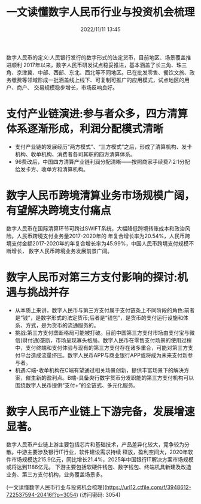 ﻿---
title: 一文读懂数字人民币行业与投资机会梳理
date: 2022/11/11 13:45
tags:
- 数字人民币
updated: 1970-01-01 08:00:00
---

数字人民币的定义:人民银行发行的数字形式的法定货币，目前地区、场景覆盖推进顺利 2017年以来，数字人民币研发试点稳妥推进，基本涵盖了长三角、珠三角、京津冀、中部、西部、东北、西北等不同地区。已在批发零售、餐饮文旅、政务缴费等领域形成一批涵盖线上线下、可复制可推广的应用模式，试点地区的用户、商户、 交易规模稳步增长，市场反响良好。

# 支付产业链演进:参与者众多，四方清算体系逐渐形成，利润分配模式清晰
- 支付产业链的发展经历“两方模式”、“三方模式”之后，形成了清算机构、发卡机构、收单机构、消费者各司其职的四方清算体系。
- 96费改后，中国四方清算产业链利润分配清晰——按照商家手续费7:2:1分配给发卡方、收单方和清算机构。
<!-- more -->
# 数字人民币跨境清算业务市场规模广阔，有望解决跨境支付痛点
数字人民币在国际清算环节可跨过SWIFT系统，大幅降低跨境转账成本和政治风险。人民币跨境支付业务量2017-2020年的 年复合增长率为20.54%，人民币跨境支付金额2017-2020年的年复合增长率为45.99%，中国人民币跨境支付规模不断增长， 数字人民币跨境业务发展前景广阔。

# 数字人民币对第三方支付影响的探讨:机遇与挑战并存
- 从本质上来讲，数字人民币与第三方支付属于支付链条上不同阶段的角色:前者是“钱”，是数字形式的法定货币;后者是“钱包”，是货币的支付运行设施和体系、方式，是为货币的流通服务的。
- 挑战:第三方支付垄断格局可能被打破。目前中国第三方支付市场由支付宝与微信(财付通)垄断，市场呈现寡头格局。数字人民币在零售支付场景的使用过程中，支付终端和支付体验与现有的第三方支付存在诸多重合，可能对第三方支付平台造成流量挤压。数字人民币APP与商业银行APP或将成为未来支付新参与者。
- 机遇:C端-收单机构在C端有望通过相关场景创新，提供丰富场景下的解决方案，催生新的盈利点。B端-具备央行数字货币分发职能的第三方支付机构可以围绕数字人民币提供“支付+”的全链式、多元化服务。

# 数字人民币产业链上下游完备，发展增速显著。
数字人民币产业链上游主要包括芯片和基础技术，产品差异化较大，竞争较为分散。中游主要涉及银行IT行业，软件建设需求持续 释放，盈利空间大，2020年软件市场规模达215.9亿元，同比增长21.4%，2025年中国银行IT解决方案市场规模或将达到1186亿元。 下游主要包括软硬件钱包、数字钱包、终端机具新建及改造业务、第三方支付机构，业务覆盖场景多。

(一文读懂数字人民币行业与投资机会梳理](https://url12.ctfile.com/f/3948612-722537594-20416f?p=3054)
 (访问密码: 3054)
